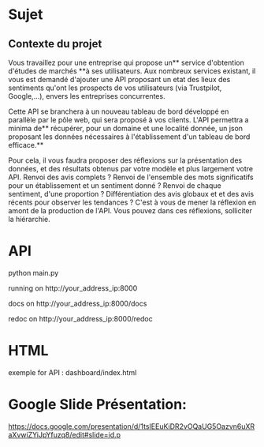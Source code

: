# Sujet

## Contexte du projet
Vous travaillez pour une entreprise qui propose un** service d'obtention d'études de marchés **à ses utilisateurs. Aux nombreux services existant, il vous est demandé d'ajouter une API proposant un etat des lieux des sentiments qu'ont les prospects de vos utilisateurs (via Trustpilot, Google,...), envers les entreprises concurrentes.

Cette API se branchera à un nouveau tableau de bord développé en parallèle par le pôle web, qui sera proposé à vos clients. L'API permettra a minima de** récupérer, pour un domaine et une localité donnée, un json proposant les données nécessaires à l'établissement d'un tableau de bord efficace.**

Pour cela, il vous faudra proposer des réflexions sur la présentation des données, et des résultats obtenus par votre modèle et plus largement votre API.
Renvoi des avis complets ? Renvoi de l'ensemble des mots significatifs pour un établissement et un sentiment donné ? Renvoi de chaque sentiment, d'une proportion ? Différentiation des avis globaux et et des avis récents pour observer les tendances ? C'est à vous de mener la réflexion en amont de la production de l'API. Vous pouvez dans ces réflexions, solliciter la hiérarchie.

# API
python main.py

running on http://your_address_ip:8000

docs on http://your_address_ip:8000/docs

redoc on http://your_address_ip:8000/redoc

# HTML
exemple for API :
dashboard/index.html

# Google Slide Présentation:
https://docs.google.com/presentation/d/1tsIEEuKiDR2vOQaUG5Oazvn6uXRaXvwiZYiJpYfuzq8/edit#slide=id.p
